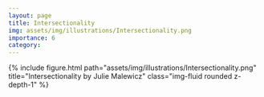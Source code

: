 ```yaml
---
layout: page
title: Intersectionality
img: assets/img/illustrations/Intersectionality.png
importance: 6
category: 
---
```


<div class="row">
    <div class="col-sm mt-3 mt-md-0">
        {% include figure.html path="assets/img/illustrations/Intersectionality.png" title="Intersectionality by Julie Malewicz" class="img-fluid rounded z-depth-1" %}
    </div>
</div>
<!-- <div class="caption">
    This image can also have a caption. It's like magic.
</div> -->
